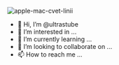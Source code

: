 ![apple-mac-cvet-linii](https://user-images.githubusercontent.com/54196801/140782593-80ec4d62-b5de-49fc-8c9e-a9b9032deb10.jpg)
- 👋 Hi, I’m @ultrastube
- 👀 I’m interested in ...
- 🌱 I’m currently learning ...
- 💞️ I’m looking to collaborate on ...
- 📫 How to reach me ...

<!---
ultrastube/ultrastube is a ✨ special ✨ repository because its `README.md` (this file) appears on your GitHub profile.
You can click the Preview link to take a look at your changes.
--->
